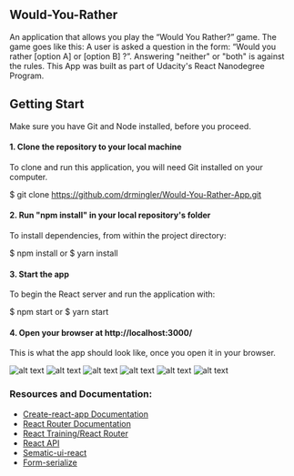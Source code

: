 ## Would-You-Rather
An application that allows you play the  “Would You Rather?” game. The game goes like this: A user is asked a question in the form: “Would you rather [option A] or [option B] ?”. Answering "neither" or "both" is against the rules. This App was built as part of Udacity's React Nanodegree Program.

## Getting Start
Make sure you have Git and Node installed, before you proceed.

#### 1. Clone the repository to your local machine
To clone and run this application, you will need Git installed on your computer.

$ git clone https://github.com/drmingler/Would-You-Rather-App.git

#### 2. Run "npm install" in your local repository's folder
To install dependencies, from within the project directory:

$ npm install or $ yarn install

#### 3. Start the app
To begin the React server and run the application with:

$ npm start or $ yarn start

#### 4. Open your browser at http://localhost:3000/
This is what the app should look like, once you open it in your browser.

![alt text]( https://github.com/drmingler/My-Read-App/my-reads-app/public/view1.png "View1")
![alt text]( https://github.com/drmingler/My-Read-App/my-reads-app/public/view2.png "View2")
![alt text]( https://github.com/drmingler/My-Read-App/my-reads-app/public/view3.png "View3")
![alt text]( https://github.com/drmingler/My-Read-App/my-reads-app/public/view4.png "View4")
![alt text]( https://github.com/drmingler/My-Read-App/my-reads-app/public/view5.png "View5")
![alt text]( https://github.com/drmingler/My-Read-App/my-reads-app/public/view6.png "View6")

### Resources and Documentation:
* [Create-react-app Documentation](https://github.com/facebook/create-react-app)
* [React Router Documentation](http://knowbody.github.io/react-router-docs/)
* [React Training/React Router](https://reacttraining.com/react-router/web/api/BrowserRouter)
* [React API](https://reactjs.org/docs/react-api.html)
* [Sematic-ui-react](https://semantic-ui.com/)
* [Form-serialize](https://www.npmjs.com/package/form-serialize)

